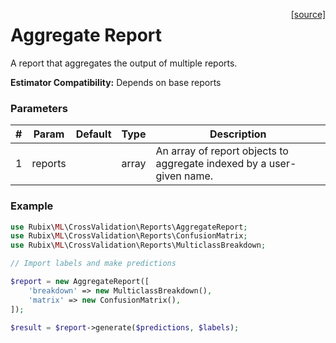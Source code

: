 <span style="float:right;"><a href="https://github.com/RubixML/RubixML/blob/master/src/CrossValidation/Reports/AggregateReport.php">[source]</a></span>

# Aggregate Report
A report that aggregates the output of multiple reports.

**Estimator Compatibility:** Depends on base reports

### Parameters
| # | Param | Default | Type | Description |
|---|---|---|---|---|
| 1 | reports | | array | An array of report objects to aggregate indexed by a user-given name. |

### Example
```php
use Rubix\ML\CrossValidation\Reports\AggregateReport;
use Rubix\ML\CrossValidation\Reports\ConfusionMatrix;
use Rubix\ML\CrossValidation\Reports\MulticlassBreakdown;

// Import labels and make predictions

$report = new AggregateReport([
	'breakdown' => new MulticlassBreakdown(),
	'matrix' => new ConfusionMatrix(),
]);

$result = $report->generate($predictions, $labels);
```